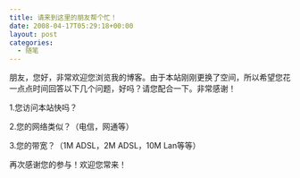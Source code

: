 ```yaml
---
title: 请来到这里的朋友帮个忙！
date: 2008-04-17T05:29:18+00:00
layout: post
categories:
  - 随笔
---
```


朋友，您好，非常欢迎您浏览我的博客。由于本站刚刚更换了空间，所以希望您花一点点时间回答以下几个问题，好吗？请您配合一下。非常感谢！

1.您访问本站快吗？

2.您的网络类似？（电信，网通等）

3.您的带宽？（1M ADSL，2M ADSL，10M Lan等等）

再次感谢您的参与！欢迎您常来！